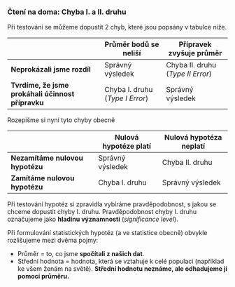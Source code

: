 ### Čtení na doma: Chyba I. a II. druhu

Při testování se můžeme dopustit 2 chyb, které jsou popsány v tabulce níže.

|   | Průměr bodů se neliší | Přípravek zvyšuje průměr |
|---|---|---|
| **Neprokázali jsme rozdíl** | Správný výsledek | Chyba II. druhu (*Type II Error*) |
| **Tvrdíme, že jsme prokáhali účinnost přípravku**  | Chyba I. druhu (*Type I Error*) | Správný výsledek |

Rozepišme si nyní tyto chyby obecně

|   | Nulová hypotéze platí | Nulová hypotéza neplatí |
|---|---|---|
| **Nezamítáme nulovou hypotézu** | Správný výsledek | Chyba II. druhu |
| **Zamítáme nulovou hypotézu**  | Chyba I. druhu | Správný výsledek |

Při testování hypotéz si zpravidla vybíráme pravděpodobnost, s jakou se chceme dopustit chyby I. druhu. Pravděpodobnost chyby I. druhu označujeme jako **hladinu významnosti** (*significance level*).

Při formulování statistických hypotéz (a ve statistice obecně) obvykle rozlišujeme mezi dvěma pojmy:

- Průměr = to, co jsme **spočítali z našich dat**.
- Střední hodnota = hodnota, která se vztahuje k celé populaci (například ke všem ženám na světě). **Střední hodnotu neznáme, ale odhadujeme ji pomocí průměru.**
